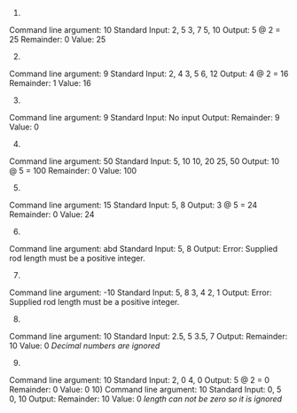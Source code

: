 1) 
Command line argument: 10
Standard Input:
2, 5
3, 7
5, 10
Output:
5 @ 2 = 25
Remainder: 0
Value: 25

2) 
Command line argument: 9
Standard Input:
2, 4
3, 5
6, 12
Output:
4 @ 2 = 16
Remainder: 1
Value: 16

3)
Command line argument: 9
Standard Input:
No input
Output:
Remainder: 9
Value: 0

4)
Command line argument: 50
Standard Input:
5, 10
10, 20
25, 50
Output:
10 @ 5 = 100
Remainder: 0
Value: 100

5)
Command line argument: 15
Standard Input:
5, 8
Output:
3 @ 5 = 24
Remainder: 0
Value: 24

6) 
Command line argument: abd
Standard Input:
5, 8
Output:
Error: Supplied rod length must be a positive integer.

7)
Command line argument: -10
Standard Input:
5, 8
3, 4
2, 1
Output:
Error: Supplied rod length must be a positive integer.

8)
Command line argument: 10
Standard Input:
2.5, 5
3.5, 7
Output:
Remainder: 10
Value: 0
*Decimal numbers are ignored*

9)
Command line argument: 10
Standard Input:
2, 0
4, 0
Output:
5 @ 2 = 0
Remainder: 0
Value: 0
10)
Command line argument: 10
Standard Input:
0, 5
0, 10
Output:
Remainder: 10
Value: 0
*length can not be zero so it is ignored*
